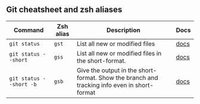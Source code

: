 ## Git cheatsheet and zsh aliases
| Command | Zsh alias | Description | Docs |
| --- | --- | --- | --- |
| `git status` | `gst` | List all new or modified files | [docs](https://git-scm.com/docs/git-status) |
| `git status --short` | `gss` | List all new or modified files in the short-format. | [docs](https://git-scm.com/docs/git-status#Documentation/git-status.txt---short) |
| `git status --short -b` | `gsb` | Give the output in the short-format. Show the branch and tracking info even in short-format | [docs](https://git-scm.com/docs/git-status#Documentation/git-status.txt---short) |


